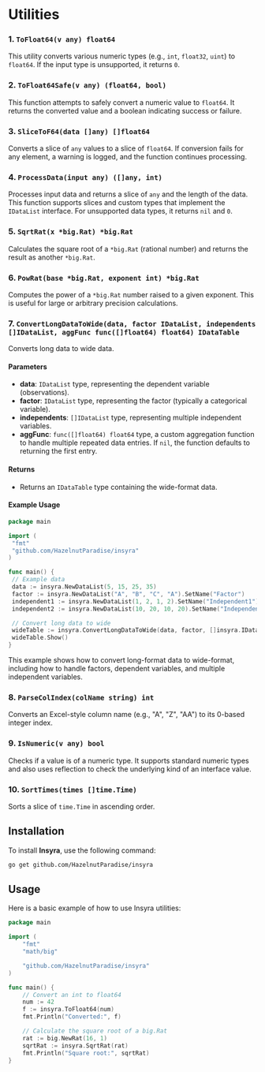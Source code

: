 # Utilities

### 1. `ToFloat64(v any) float64`

This utility converts various numeric types (e.g., `int`, `float32`, `uint`) to `float64`. If the input type is unsupported, it returns `0`.

### 2. `ToFloat64Safe(v any) (float64, bool)`

This function attempts to safely convert a numeric value to `float64`. It returns the converted value and a boolean indicating success or failure.

### 3. `SliceToF64(data []any) []float64`

Converts a slice of `any` values to a slice of `float64`. If conversion fails for any element, a warning is logged, and the function continues processing.

### 4. `ProcessData(input any) ([]any, int)`

Processes input data and returns a slice of `any` and the length of the data. This function supports slices and custom types that implement the `IDataList` interface. For unsupported data types, it returns `nil` and `0`.

### 5. `SqrtRat(x *big.Rat) *big.Rat`

Calculates the square root of a `*big.Rat` (rational number) and returns the result as another `*big.Rat`.

### 6. `PowRat(base *big.Rat, exponent int) *big.Rat`

Computes the power of a `*big.Rat` number raised to a given exponent. This is useful for large or arbitrary precision calculations.

### 7. `ConvertLongDataToWide(data, factor IDataList, independents []IDataList, aggFunc func([]float64) float64) IDataTable`

Converts long data to wide data.

#### Parameters

- **data**: `IDataList` type, representing the dependent variable (observations).
- **factor**: `IDataList` type, representing the factor (typically a categorical variable).
- **independents**: `[]IDataList` type, representing multiple independent variables.
- **aggFunc**: `func([]float64) float64` type, a custom aggregation function to handle multiple repeated data entries. If `nil`, the function defaults to returning the first entry.

#### Returns

- Returns an `IDataTable` type containing the wide-format data.

#### Example Usage

```go
package main

import (
 "fmt"
 "github.com/HazelnutParadise/insyra"
)

func main() {
 // Example data
 data := insyra.NewDataList(5, 15, 25, 35)
 factor := insyra.NewDataList("A", "B", "C", "A").SetName("Factor")
 independent1 := insyra.NewDataList(1, 2, 1, 2).SetName("Independent1")
 independent2 := insyra.NewDataList(10, 20, 10, 20).SetName("Independent2")

 // Convert long data to wide
 wideTable := insyra.ConvertLongDataToWide(data, factor, []insyra.IDataList{independent1, independent2}, nil)
 wideTable.Show()
}
```

This example shows how to convert long-format data to wide-format, including how to handle factors, dependent variables, and multiple independent variables.

### 8. `ParseColIndex(colName string) int`

Converts an Excel-style column name (e.g., "A", "Z", "AA") to its 0-based integer index.

### 9. `IsNumeric(v any) bool`

Checks if a value is of a numeric type. It supports standard numeric types and also uses reflection to check the underlying kind of an interface value.

### 10. `SortTimes(times []time.Time)`

Sorts a slice of `time.Time` in ascending order.

## Installation

To install **Insyra**, use the following command:

```bash
go get github.com/HazelnutParadise/insyra
```

## Usage

Here is a basic example of how to use Insyra utilities:

```go
package main

import (
    "fmt"
    "math/big"

    "github.com/HazelnutParadise/insyra"
)

func main() {
    // Convert an int to float64
    num := 42
    f := insyra.ToFloat64(num)
    fmt.Println("Converted:", f)

    // Calculate the square root of a big.Rat
    rat := big.NewRat(16, 1)
    sqrtRat := insyra.SqrtRat(rat)
    fmt.Println("Square root:", sqrtRat)
}
```
